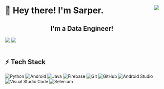 

 # 🖖 Hey there! I'm Sarper. <img align="right" src="https://komarev.com/ghpvc/?username=yamanf&style=flat-square&color=blueviolet"><br>

<h2 align="center">I'm a Data Engineer!</h2>
<div>
<a href=https://www.linkedin.com/in/sarper-karabas/"><img src="https://img.shields.io/badge/-Sarper-Karabaş-blue?style=flat&logo=Linkedin&logoColor=white"></a>
<a href="mailto:sarperkarabas@hotmail.com"><img src="https://img.shields.io/badge/-Contact_me_via_Mail-c14438?style=flat&logo=Mail&logoColor=white&color=BB001B"></a>
</div>
<br>

## ⚡ Tech Stack

![Python](https://img.shields.io/badge/Python-3DDC84?style=for-the-badge&style=flat-square&logo=python&logoColor=white)
![Android](https://img.shields.io/badge/Android-3DDC84?style=for-the-badge&style=flat-square&logo=android&logoColor=white)
![Java](https://img.shields.io/badge/Java-%23ED8B00.svg?style=for-the-badge&style=flat-square&logo=java&logoColor=white)
![Firebase](https://img.shields.io/badge/Firebase-%23039BE5.svg?style=for-the-badge&style=flat-square&logo=firebase)
![Git](https://img.shields.io/badge/Git-%23F05033.svg?style=for-the-badge&style=flat-square&logo=git&logoColor=white)
![GitHub](https://img.shields.io/badge/Github-%23121011.svg?style=for-the-badge&style=flat-square&logo=github&logoColor=white)
![Android Studio](https://img.shields.io/badge/Android%20Studio-3DDC84.svg?style=for-the-badge&style=flat-square&logo=android-studio&logoColor=white)
![Visual Studio Code](https://img.shields.io/badge/VS%20Code-0078d7.svg?style=for-the-badge&style=flat-square&logo=visual-studio-code&logoColor=white)
![Selenium](https://img.shields.io/badge/Selenium-F24E1E?style=for-the-badge&&style=flat-square&logo=selenium&logoColor=white)


